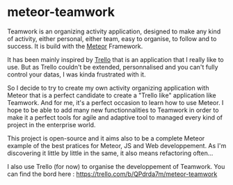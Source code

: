 meteor-teamwork
===============

Teamwork is an organizing activity application, designed to make any kind of activity, either personal, either team,
easy to organise, to follow and to success. It is build with the <a href="https://www.meteor.com/">Meteor</a> Framework.

It has been mainly inspired by <a href="https://trello.com/">Trello</a> that is an application that I really like to use.
But as Trello couldn't be extended, personnalised and you can't fully control your datas, I was kinda frustrated with it.

So I decide to try to create my own activity organizing application with Meteor that is a perfect candidate to create a "Trello like" application
like Teamwork. And for me, it's a perfect occasion to learn how to use Meteor.
I hope to be able to add many new functionnalities to Teamwork in order to make it a perfect tools for agile and adaptive tool to managed every 
kind of project in the enterprise world.

This project is open-source and it aims also to be a complete Meteor example of the best pratices for Meteor, JS and Web developpement. 
As I'm discovering it little by little in the same, it also means refactoring often... 

I also use Trello (for now) to organise the developpement of Teamwork. 
You can find the bord here : https://trello.com/b/QPdrda7m/meteor-teamwork


